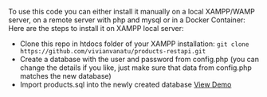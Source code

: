 To use this code you can either install it manually on a local XAMPP/WAMP server, on a remote server with php and mysql or in a Docker Container:
Here are the steps to install it on XAMPP local server:
- Clone this repo in htdocs folder of your XAMPP installation: ```git clone https://github.com/vivianvanatu/products-restapi.git```
- Create a database with the user and password from config.php (you can change the details if you like, just make sure that data from config.php matches the new database)
- Import products.sql into the newly created database
<a href="https://wepri.net/vivian-vanatu/demo/products/" target="_blank" class="btn btn-success"><i class="fa fa-desktop"></i> View Demo</a>

